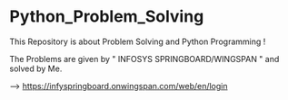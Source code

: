 # Python_Problem_Solving

This Repository is about Problem Solving and Python Programming !

The Problems are given by " INFOSYS SPRINGBOARD/WINGSPAN " and solved by Me.

--> https://infyspringboard.onwingspan.com/web/en/login